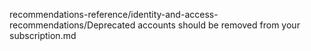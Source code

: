recommendations-reference/identity-and-access-recommendations/Deprecated accounts should be removed from your subscription.md